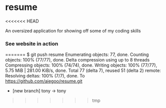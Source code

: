 resume
======
<<<<<<< HEAD

An oversized application for showing off some of my coding skills

### See website in action


=======
$ git push resume
Enumerating objects: 77, done.
Counting objects: 100% (77/77), done.
Delta compression using up to 8 threads
Compressing objects: 100% (74/74), done.
Writing objects: 100% (77/77), 5.75 MiB | 281.00 KiB/s, done.
Total 77 (delta 7), reused 51 (delta 2)
remote: Resolving deltas: 100% (7/7), done.
To https://github.com/aiegoo/resume.git
 * [new branch]      tony -> tony
>>>>>>> tmp
